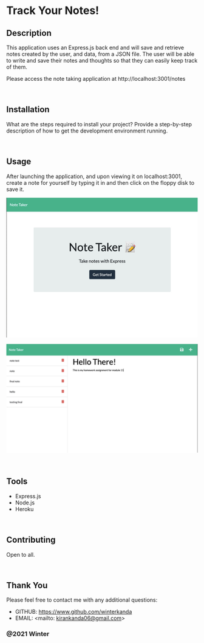 # Track Your Notes!

## Description 

This application uses an Express.js back end and will save and retrieve notes created by the user, and data, from a JSON file. The user will be able to write and save their notes and thoughts so that they can easily keep track of them.

Please access the note taking application at http://localhost:3001/notes

&nbsp;  


## Installation

What are the steps required to install your project? Provide a step-by-step description of how to get the development environment running.

&nbsp;  

## Usage 

After launching the application, and upon viewing it on localhost:3001, create a note for yourself by typing it in and then click on the floppy disk to save it. 


![alt text](assets/ss1.png)

![alt text](assets/ss2.png)

&nbsp;  

## Tools 


* Express.js
* Node.js
* Heroku

&nbsp;  


## Contributing

Open to all. 

&nbsp;  

## Thank You
Please feel free to contact me with any additional questions: 
* GITHUB: https://www.github.com/winterkanda
* EMAIL: <mailto: kirankanda06@gmail.com>
### @2021 Winter